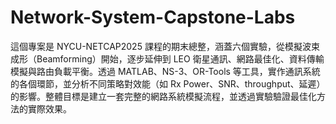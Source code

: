 # Network-System-Capstone-Labs

這個專案是 NYCU-NETCAP2025 課程的期末總整，涵蓋六個實驗，從模擬波束成形（Beamforming）開始，逐步延伸到 LEO 衛星通訊、網路最佳化、資料傳輸模擬與路由負載平衡。透過 MATLAB、NS-3、OR-Tools 等工具，實作通訊系統的各個環節，並分析不同策略對效能（如 Rx Power、SNR、throughput、延遲）的影響。整體目標是建立一套完整的網路系統模擬流程，並透過實驗驗證最佳化方法的實際效果。
